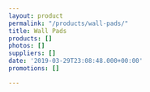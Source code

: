 ```yaml
---
layout: product
permalink: "/products/wall-pads/"
title: Wall Pads
products: []
photos: []
suppliers: []
date: '2019-03-29T23:08:48.000+00:00'
promotions: []

---
```

